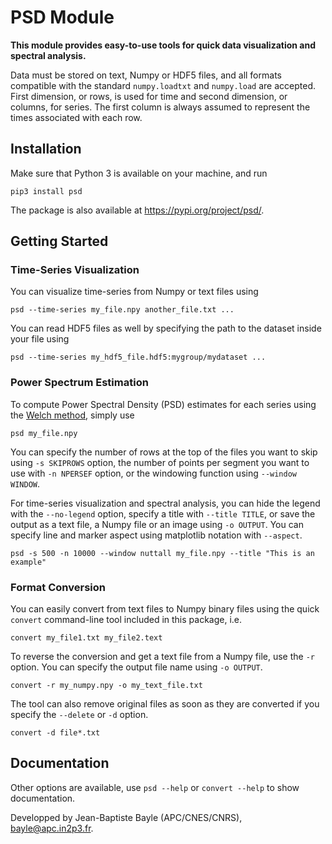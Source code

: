 # PSD Module


**This module provides easy-to-use tools for quick data visualization and spectral
analysis.**

Data must be stored on text, Numpy or HDF5 files, and all formats compatible with
the standard `numpy.loadtxt` and `numpy.load` are accepted. First dimension, or
rows, is used for time and second dimension, or columns, for series. The first
column is always assumed to represent the times associated with each row.

## Installation

Make sure that Python 3 is available on your machine, and run

```shell
pip3 install psd
```

The package is also available at https://pypi.org/project/psd/.

## Getting Started

### Time-Series Visualization

You can visualize time-series from Numpy or text files using

```shell
psd --time-series my_file.npy another_file.txt ...
```

You can read HDF5 files as well by specifying the path to the dataset inside
your file using

```shell
psd --time-series my_hdf5_file.hdf5:mygroup/mydataset ...
```

### Power Spectrum Estimation

To compute Power Spectral Density (PSD) estimates for each series using the
[Welch method](https://en.wikipedia.org/wiki/Welch%27s_method), simply use

```shell
psd my_file.npy
```

You can specify the number of rows at the top of the files you want to skip
using `-s SKIPROWS` option, the number of points per segment you want to use
with `-n NPERSEF` option, or the windowing function using `--window WINDOW`.

For time-series visualization and spectral analysis, you can hide the legend
with the `--no-legend` option, specify a title with `--title TITLE`, or save
the output as a text file, a Numpy file or an image using `-o OUTPUT`. You
can specify line and marker aspect using matplotlib notation with `--aspect`.

```shell
psd -s 500 -n 10000 --window nuttall my_file.npy --title "This is an example"
```

### Format Conversion

You can easily convert from text files to Numpy binary files using the quick
`convert` command-line tool included in this package, i.e.

```shell
convert my_file1.txt my_file2.text
```

To reverse the conversion and get a text file from a Numpy file, use the `-r`
option. You can specify the output file name using `-o OUTPUT`.

```shell
convert -r my_numpy.npy -o my_text_file.txt
```

The tool can also remove original files as soon as they are converted if you
specify the `--delete` or `-d` option.

```shell
convert -d file*.txt
```

## Documentation

Other options are available, use `psd --help` or `convert --help` to show
documentation.

Developped by Jean-Baptiste Bayle (APC/CNES/CNRS), bayle@apc.in2p3.fr.
